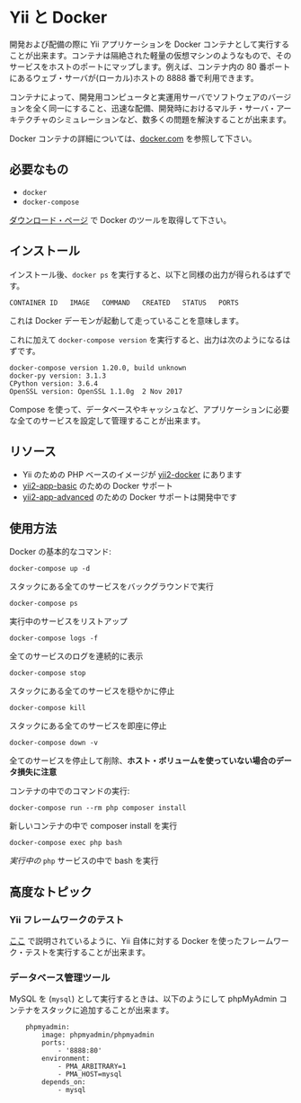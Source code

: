 Yii と Docker
=============

開発および配備の際に Yii アプリケーションを Docker コンテナとして実行することが出来ます。コンテナは隔絶された軽量の仮想マシンのようなもので、そのサービスをホストのポートにマップします。例えば、コンテナ内の 80 番ポートにあるウェブ・サーバが(ローカル)ホストの 8888 番で利用できます。

コンテナによって、開発用コンピュータと実運用サーバでソフトウェアのバージョンを全く同一にすること、迅速な配備、開発時におけるマルチ・サーバ・アーキテクチャのシミュレーションなど、数多くの問題を解決することが出来ます。

Docker コンテナの詳細については、[docker.com](https://www.docker.com/what-docker) を参照して下さい。

## 必要なもの

- `docker`
- `docker-compose`

[ダウンロード・ページ](https://www.docker.com/community-edition) で Docker のツールを取得して下さい。

## インストール

インストール後、`docker ps` を実行すると、以下と同様の出力が得られるはずです。

```
CONTAINER ID   IMAGE   COMMAND   CREATED   STATUS   PORTS
```

これは Docker デーモンが起動して走っていることを意味します。

これに加えて `docker-compose version` を実行すると、出力は次のようになるはずです。

```
docker-compose version 1.20.0, build unknown
docker-py version: 3.1.3
CPython version: 3.6.4
OpenSSL version: OpenSSL 1.1.0g  2 Nov 2017
```

Compose を使って、データベースやキャッシュなど、アプリケーションに必要な全てのサービスを設定して管理することが出来ます。

## リソース

- Yii のための PHP ベースのイメージが [yii2-docker](https://github.com/yiisoft/yii2-docker) にあります
- [yii2-app-basic](https://github.com/yiisoft/yii2-app-basic#install-with-docker) のための Docker サポート
- [yii2-app-advanced](https://github.com/yiisoft/yii2-app-advanced/pull/347) のための Docker サポートは開発中です

## 使用方法

Docker の基本的なコマンド:

    docker-compose up -d
    
スタックにある全てのサービスをバックグラウンドで実行

    docker-compose ps
    
実行中のサービスをリストアップ

    docker-compose logs -f
    
全てのサービスのログを連続的に表示

    docker-compose stop
    
スタックにある全てのサービスを穏やかに停止

    docker-compose kill
    
スタックにある全てのサービスを即座に停止

    docker-compose down -v
    
全てのサービスを停止して削除、**ホスト・ボリュームを使っていない場合のデータ損失に注意**

コンテナの中でのコマンドの実行:

    docker-compose run --rm php composer install
    
新しいコンテナの中で composer install を実行

    docker-compose exec php bash
    
*実行中の* `php` サービスの中で bash を実行


## 高度なトピック

### Yii フレームワークのテスト

[ここ](https://github.com/yiisoft/yii2/blob/master/tests/README.md#dockerized-testing) で説明されているように、Yii 自体に対する Docker を使ったフレームワーク・テストを実行することが出来ます。

### データベース管理ツール

MySQL を (`mysql`) として実行するときは、以下のようにして phpMyAdmin コンテナをスタックに追加することが出来ます。

```
    phpmyadmin:
        image: phpmyadmin/phpmyadmin
        ports:
            - '8888:80'
        environment:
            - PMA_ARBITRARY=1
            - PMA_HOST=mysql
        depends_on:
            - mysql
```
